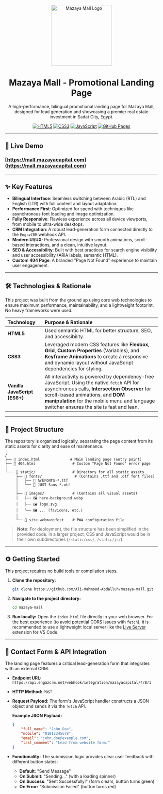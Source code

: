 <div align="center">

  <img src="https://mall.mazayacapital.com/static/logo.svg" alt="Mazaya Mall Logo" width="200" style="--webkit-filter:drop-shadow(5 5 15 #ffffff);filter:drop-shadow(5 5 15 #ffffff);"/>

  # **Mazaya Mall - Promotional Landing Page**

  A high-performance, bilingual promotional landing page for Mazaya Mall, designed for lead generation and showcasing a premier real estate investment in Sadat City, Egypt.

  [![HTML5](https://img.shields.io/badge/HTML5-E34F26?style=for-the-badge&logo=html5&logoColor=white)](https://developer.mozilla.org/en-US/docs/Web/Guide/HTML/HTML5)
  [![CSS3](https://img.shields.io/badge/CSS3-1572B6?style=for-the-badge&logo=css3&logoColor=white)](https://www.w3.org/Style/CSS/Overview.en.html)
  [![JavaScript](https://img.shields.io/badge/JavaScript-F7DF1E?style=for-the-badge&logo=javascript&logoColor=black)](https://developer.mozilla.org/en-US/docs/Web/JavaScript)
  [![GitHub Pages](https://img.shields.io/badge/Hosted%20On-GitHub%20Pages-222222?style=for-the-badge&logo=github&logoColor=white)](https://pages.github.com/)

</div>

---

## 🚀 Live Demo

### **[https://mall.mazayacapital.com](https://mall.mazayacapital.com)**

---

## ✨ Key Features

*   **Bilingual Interface**: Seamless switching between Arabic (RTL) and English (LTR) with full content and layout adaptation.
*   **Performance First**: Optimized for speed with techniques like asynchronous font loading and image optimization.
*   **Fully Responsive**: Flawless experience across all device viewports, from mobile to ultra-wide desktops.
*   **CRM Integration**: A robust lead-generation form connected directly to the `EngazCRM` webhook API.
*   **Modern UI/UX**: Professional design with smooth animations, scroll-based interactions, and a clean, intuitive layout.
*   **SEO & Accessibility**: Built with best practices for search engine visibility and user accessibility (ARIA labels, semantic HTML).
*   **Custom 404 Page**: A branded "Page Not Found" experience to maintain user engagement.

---

## 🛠️ Technologies & Rationale

This project was built from the ground up using core web technologies to ensure maximum performance, maintainability, and a lightweight footprint. No heavy frameworks were used.

| Technology | Purpose & Rationale |
| :--- | :--- |
| **HTML5** | Used semantic HTML for better structure, SEO, and accessibility. |
| **CSS3** | Leveraged modern CSS features like **Flexbox**, **Grid**, **Custom Properties** (Variables), and **Keyframe Animations** to create a responsive and dynamic layout without JavaScript dependencies for styling. |
| **Vanilla JavaScript (ES6+)** | All interactivity is powered by dependency-free JavaScript. Using the native `fetch` API for asynchronous calls, **Intersection Observer** for scroll-based animations, and **DOM manipulation** for the mobile menu and language switcher ensures the site is fast and lean. |

---

## 📂 Project Structure

The repository is organized logically, separating the page content from its static assets for clarity and ease of maintenance.

```
/
├── 📄 index.html              # Main landing page (entry point)
├── 📄 404.html                 # Custom "Page Not Found" error page
│
└─── 📁 static/                 # Directory for all static assets
     ├── 📁 fonts/               # (Contains .ttf and .otf font files)
     │   ├── 📜 ArbFONTS-*.ttf
     │   └── 📜 JUST Sans-*.otf
     │
     ├── 📁 images/             # (Contains all visual assets)
     │   ├── 🖼️ hero-background.webp
     │   ├── 🖼️ logo.svg
     │   └── 🖼️ ... (favicons, etc.)
     │
     └── 📄 site.webmanifest    # PWA configuration file
```

> **Note:** For deployment, the file structure has been simplified in the provided code. In a larger project, CSS and JavaScript would be in their own subdirectories (`/static/css/`, `/static/js/`).

---

## ⚙️ Getting Started

This project requires no build tools or compilation steps.

1.  **Clone the repository:**
    ```bash
    git clone https://github.com/Ali-Mahmoud-Abdalluh/mazaya-mall.git
    ```

2.  **Navigate to the project directory:**
    ```bash
    cd mazaya-mall
    ```

3.  **Run locally:**
    Open the `index.html` file directly in your web browser. For the best experience (to avoid potential CORS issues with `fetch`), it is recommended to use a lightweight local server like the [Live Server](https://marketplace.visualstudio.com/items?itemName=ritwickdey.LiveServer) extension for VS Code.

---

## 🔌 Contact Form & API Integration

The landing page features a critical lead-generation form that integrates with an external CRM.

*   **Endpoint URL:** `https://api.engazcrm.net/webhook/integration/mazayacapital/4/8/1`
*   **HTTP Method:** `POST`
*   **Request Payload:** The form's JavaScript handler constructs a JSON object and sends it via the `fetch` API.

    **Example JSON Payload:**
    ```json
    {
        "full_name": "John Doe",
        "mobile": "01012345678",
        "email": "john.doe@example.com",
        "last_comment": "Lead from website form."
    }
    ```

*   **Functionality:** The submission logic provides clear user feedback with different button states:
    *   **Default:** "Send Message"
    *   **On Submit:** "Sending..." (with a loading spinner)
    *   **On Success:** "Sent Successfully!" (form clears, button turns green)
    *   **On Error:** "Submission Failed" (button turns red)



